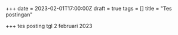 +++
date = 2023-02-01T17:00:00Z
draft = true
tags = []
title = "Tes postingan"

+++
tes posting tgl 2 februari 2023